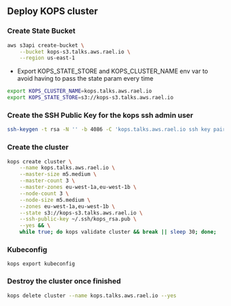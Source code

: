 
## Deploy KOPS cluster

### Create State Bucket

```bash
aws s3api create-bucket \
    --bucket kops-s3.talks.aws.rael.io \
    --region us-east-1
```

- Export KOPS_STATE_STORE and KOPS_CLUSTER_NAME env var to avoid having to pass the state param every time

```bash
export KOPS_CLUSTER_NAME=kops.talks.aws.rael.io
export KOPS_STATE_STORE=s3://kops-s3.talks.aws.rael.io
```

### Create the SSH Public Key for the kops ssh admin user

```bash
ssh-keygen -t rsa -N '' -b 4086 -C 'kops.talks.aws.rael.io ssh key pair' -f ~/.ssh/kops_rsa
```

### Create the cluster

```bash
kops create cluster \
    --name kops.talks.aws.rael.io \
    --master-size m5.medium \
    --master-count 3 \
    --master-zones eu-west-1a,eu-west-1b \
    --node-count 3 \
    --node-size m5.medium \
    --zones eu-west-1a,eu-west-1b \
    --state s3://kops-s3.talks.aws.rael.io \
    --ssh-public-key ~/.ssh/kops_rsa.pub \
    --yes && \
    while true; do kops validate cluster && break || sleep 30; done;
```

### Kubeconfig

```
kops export kubeconfig
```

### Destroy the cluster once finished

```bash
kops delete cluster --name kops.talks.aws.rael.io --yes
```
